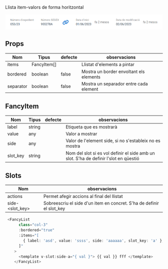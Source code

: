 Llista item-valors de forma horitzontal

![image](uploads/bb5c7112369e3b0ff931141d3f966cd3/image.png)


## Props

|Nom|Tipus|defecte|observacions|
|-|-|-|-|
|items|FancyItem[]||Llistat d'elements a pintar|
|bordered|boolean|false|Mostra un border envoltant els elements|
|separator|boolean|false|Mostra un separador entre cada element|

## FancyItem

|Nom|Tipus|defecte|observacions|
|-|-|-|-|
|label|string||Etiqueta que es mostrarà
|value|any||Valor a mostrar
|side|any||Valor de l'element side, si no s'estableix no es mostra|
|slot_key|string||Nom del slot si es vol definir el side amb un slot. S'ha de definir l'slot en qüestió|

## Slots

|Nom|observacions|
|-|-|
|actions|Permet afegir accions al final del llistat|
|side-<slot_key>|Sobreescriu el side d'un item en concret. S'ha de definir el slot_key|

```ts
 <FancyList
      class="col-3"
      :bordered="true"
      :items="[
        { label: 'asd', value: 'ssss', side: 'aaaaaa', slot_key: 'a' },
      ]"
    >
      <template v-slot:side-a="{ val }"> {{ val }} fff </template>
    </FancyList>
```